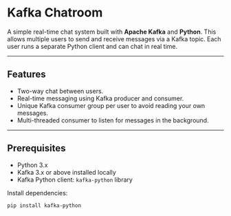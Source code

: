 # Kafka Chatroom

A simple real-time chat system built with **Apache Kafka** and **Python**. This allows multiple users to send and receive messages via a Kafka topic. Each user runs a separate Python client and can chat in real time.

---

## **Features**

- Two-way chat between users.
- Real-time messaging using Kafka producer and consumer.
- Unique Kafka consumer group per user to avoid reading your own messages.
- Multi-threaded consumer to listen for messages in the background.

---

## **Prerequisites**

- Python 3.x
- Kafka 3.x or above installed locally
- Kafka Python client: `kafka-python` library

Install dependencies:

```bash
pip install kafka-python
